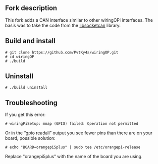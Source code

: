 ## Fork description
This fork adds a CAN interface similar to other wiringOPi interfaces.
The basis was to take the code from the [libsocketcan](https://github.com/lalten/libsocketcan) library.

## Build and install

```
# git clone https://github.com/PvtKy4a/wiringOP.git
# cd wiringOP
# ./build
```
## Uninstall

```
# ./build uninstall
```
## Troubleshooting
If you get this error:
```
# wiringPiSetup: mmap (GPIO) failed: Operation not permitted
```
Or in the “gpio readall” output you see fewer pins than there are on your board, possible solution:
```
# echo "BOARD=orangepi5plus" | sudo tee /etc/orangepi-release
```
Replace "orangepi5plus" with the name of the board you are using.

